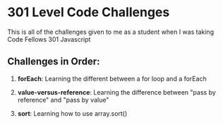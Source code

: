 # 301 Level Code Challenges

This is all of the challenges given to me as a student when I was taking Code Fellows 301 Javascript 

## Challenges in Order:

  1. **forEach**: Learning the different between a for loop and a forEach

  2. **value-versus-reference**: Learning the difference between "pass by reference" and "pass by value"

  3. **sort**: Learning how to use array.sort()

  